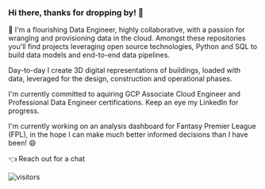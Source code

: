 ### Hi there, thanks for dropping by! 👋

🌱 I'm a flourishing Data Engineer, highly collaborative, with a passion for wranglng and provisioning data in the cloud.
Amongst these repositories you'll find projects leveraging open source technologies, Python and SQL to build data models and end-to-end data pipelines.

Day-to-day I create 3D digital representations of buildings, loaded with data, leveraged for the design, construction and operational phases.

I'm currently committed to aquiring GCP Associate Cloud Engineer and Professional Data Engineer certifications. Keep an eye my LinkedIn for progress.

I'm currently working on an analysis dashboard for Fantasy Premier League (FPL), in the hope I can make much better informed decisions than I have been! 😄

:point_left: Reach out for a chat


![visitors](https://visitor-badge.glitch.me/badge?page_id=mrbena.mrbena&left_color=green&right_color=red)

<!--
**MrBenA/mrbena** is a ✨ _special_ ✨ repository because its `README.md` (this file) appears on your GitHub profile.

Here are some ideas to get you started:

- 🔭 I’m currently working on ...
- 🌱 I’m currently learning ...
- 👯 I’m looking to collaborate on ...
- 🤔 I’m looking for help with ...
- 💬 Ask me about ...
- 📫 How to reach me: ...
- 😄 Pronouns: ...
- ⚡ Fun fact: ...
-->
